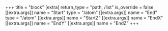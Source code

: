 +++
title = "block"
[extra]
return_type = "path, /list"
is_override = false
[[extra.args]]
name = "Start"
type = "/atom"
[[extra.args]]
name = "End"
type = "/atom"
[[extra.args]]
name = "StartZ"
[[extra.args]]
name = "EndX"
[[extra.args]]
name = "EndY"
[[extra.args]]
name = "EndZ"
+++